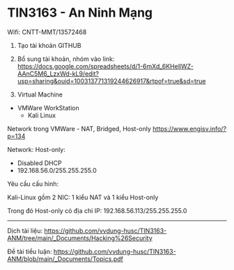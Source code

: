 # TIN3163 - An Ninh Mạng

Wifi: CNTT-MMT/13572468

1. Tạo tài khoản GITHUB
2. Bổ sung tài khoản, nhóm vào link: https://docs.google.com/spreadsheets/d/1-6mXd_6KHellWZ-AAnC5M6_LzxWd-kL9/edit?usp=sharing&ouid=100313771319244626917&rtpof=true&sd=true


3. Virtual Machine 
  - VMWare WorkStation
    + Kali Linux

Network trong VMWare - NAT, Bridged, Host-only
https://www.engisv.info/?p=134

Network:
Host-only: 
   + Disabled DHCP
   + 192.168.56.0/255.255.255.0

Yêu cầu cấu hình:

Kali-Linux gồm 2 NIC: 1 kiểu NAT và 1 kiểu Host-only

Trong đó Host-only có địa chỉ IP: 192.168.56.113/255.255.255.0

--------------
Dịch tài liệu:
https://github.com/vvdung-husc/TIN3163-ANM/tree/main/_Documents/Hacking%26Security

Đề tài tiểu luận:
https://github.com/vvdung-husc/TIN3163-ANM/blob/main/_Documents/Topics.pdf
